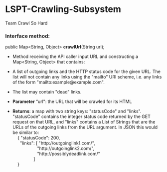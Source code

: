 # LSPT-Crawling-Subsystem
Team Crawl So Hard

### Interface method:

public Map<String, Object> **crawlUrl**(String url);
* Method receiving the API caller input URL and constructing a Map<String, Object> that contains:

* A list of outgoing links and the HTTP status code for the given URL. The list will not contain any links using the "mailto" URI scheme, i.e. any links of the form "mailto:example@<span></span>example.com". 
* The list may contain "dead" links.
* **Parameter** “url": the URL that will be crawled for its HTML
* **Returns**: a map with two string keys: "statusCode" and "links". "statusCode" contains the integer status code returned by the GET request on that URL, and "links" contains a List of Strings that are the URLs of the outgoing links from the URL argument. In JSON this would be similar to: <br/>
&nbsp;&nbsp;&nbsp;&nbsp;{ "statusCode": 200, <br/>
&nbsp;&nbsp;&nbsp;&nbsp;&nbsp;&nbsp;"links": [ "http://<span></span>outgoinglink1.com/", <br/>
          &nbsp;&nbsp;&nbsp;&nbsp;&nbsp;&nbsp;&nbsp;&nbsp;&nbsp;&nbsp;&nbsp;&nbsp;&nbsp;&nbsp;&nbsp;&nbsp;&nbsp;&nbsp;&nbsp;&nbsp;"http://<span></span>outgoinglink2.com/", <br/>
    &nbsp;&nbsp;&nbsp;&nbsp;&nbsp;&nbsp;&nbsp;&nbsp;&nbsp;&nbsp;&nbsp;&nbsp;&nbsp;&nbsp;&nbsp;&nbsp;&nbsp;&nbsp;&nbsp;&nbsp;"http://<span></span>possiblydeadlink.com/" <br/>
&nbsp;&nbsp;&nbsp;&nbsp;&nbsp;&nbsp;&nbsp;&nbsp;&nbsp;&nbsp;&nbsp;&nbsp;&nbsp;&nbsp;&nbsp;&nbsp;&nbsp;]<br/>
&nbsp;&nbsp;&nbsp;&nbsp;}
